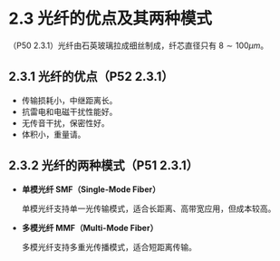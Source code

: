# 2.3 光纤的优点及其两种模式

（P50 2.3.1）光纤由石英玻璃拉成细丝制成，纤芯直径只有 $8 \sim 100\mu m$。

## 2.3.1 光纤的优点（P52 2.3.1）

+ 传输损耗小，中继距离长。
+ 抗雷电和电磁干扰性能好。
+ 无传音干扰，保密性好。
+ 体积小，重量请。

## 2.3.2 光纤的两种模式（P51 2.3.1）

+ **单模光纤 SMF（Single-Mode Fiber）**

  单模光纤支持单一光传输模式，适合长距离、高带宽应用，但成本较高。

+ **多模光纤 MMF（Multi-Mode Fiber）**

  多模光纤支持多重光传播模式，适合短距离传输。